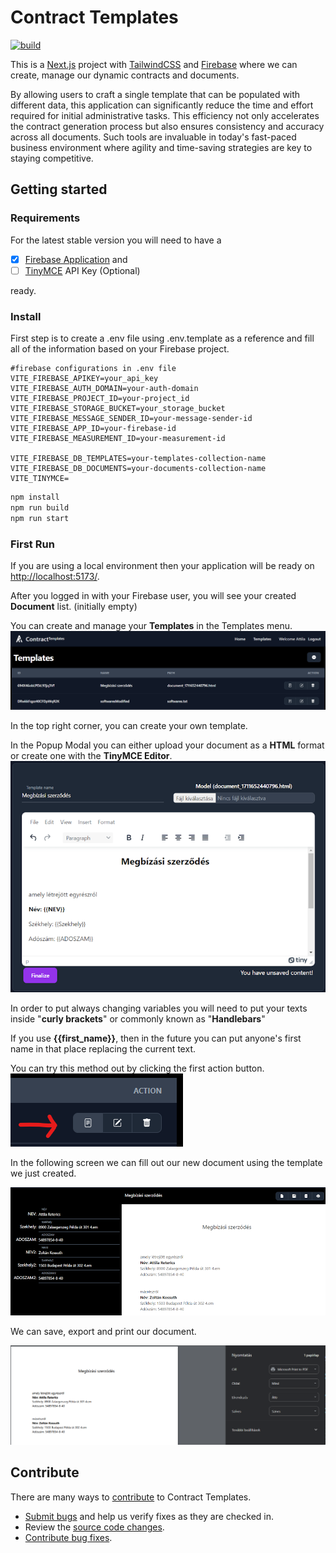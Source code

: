 # Contract Templates

[![build](https://github.com/Reterics/contract-templates/actions/workflows/node.js.yml/badge.svg)](https://github.com/Reterics/contract-templates/actions/workflows/node.js.yml)

This is a [Next.js](https://nextjs.org/) project with [TailwindCSS](https://tailwindcss.com/) and [Firebase](https://firebase.google.com/) where we can create, manage our dynamic contracts and documents.

By allowing users to craft a single template that can be populated with different data, this application can significantly reduce the time and effort required for initial administrative tasks. This efficiency not only accelerates the contract generation process but also ensures consistency and accuracy across all documents. Such tools are invaluable in today's fast-paced business environment where agility and time-saving strategies are key to staying competitive.


## Getting started

### Requirements
For the latest stable version you will need to have a 
 - [x] [Firebase Application](https://console.firebase.google.com/project/) and
 - [ ] [TinyMCE](https://www.tiny.cloud/) API Key (Optional)

ready.

### Install
First step is to create a .env file using .env.template as a reference and fill all of the information based on your Firebase project.

```
#firebase configurations in .env file
VITE_FIREBASE_APIKEY=your_api_key
VITE_FIREBASE_AUTH_DOMAIN=your-auth-domain
VITE_FIREBASE_PROJECT_ID=your-project_id
VITE_FIREBASE_STORAGE_BUCKET=your_storage_bucket
VITE_FIREBASE_MESSAGE_SENDER_ID=your-message-sender-id
VITE_FIREBASE_APP_ID=your-firebase-id
VITE_FIREBASE_MEASUREMENT_ID=your-measurement-id

VITE_FIREBASE_DB_TEMPLATES=your-templates-collection-name
VITE_FIREBASE_DB_DOCUMENTS=your-documents-collection-name
VITE_TINYMCE=
```

```bash
npm install
npm run build
npm run start
```

### First Run

If you are using a local environment then your application will be ready on [http://localhost:5173/](http://localhost:5173/).

After you logged in with your Firebase user, you will see your created **Document** list. (initially empty)

You can create and manage your **Templates** in the Templates menu.
![Templates Page](./public/templates_page.png)

In the top right corner, you can create your own template.

In the Popup Modal you can either upload your document as a **HTML** format or create one with the **TinyMCE Editor**.
![Template Creation](./public/template_edit.png)

In order to put always changing variables you will need to put your texts inside "**curly brackets**" or commonly known as "**Handlebars**"

If you use **{{first_name}}**, then in the future you can put anyone's first name in that place replacing the current text.

You can try this method out by clicking the first action button.
![Action Button](./public/action_button.png)

In the following screen we can fill out our new document using the template we just created.

![Document Creation](./public/template_apply.png)

We can save, export and print our document.

![Print document](./public/print.png)


## Contribute

There are many ways to [contribute](https://github.com/Reterics/contract-templates/blob/main/CONTRIBUTING.md) to Contract Templates.
* [Submit bugs](https://github.com/Reterics/contract-templates/issues) and help us verify fixes as they are checked in.
* Review the [source code changes](https://github.com/Reterics/contract-templates/pulls).
* [Contribute bug fixes](https://github.com/Reterics/contract-templates/blob/main/CONTRIBUTING.md).

